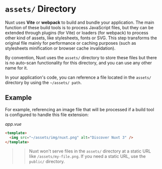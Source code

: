 # `assets/` Directory

Nuxt uses **Vite** or **webpack** to build and bundle your application. The main function of these build tools is to process JavaScript files, but they can be extended through plugins (for Vite) or loaders (for webpack) to process other kind of assets, like stylesheets, fonts or SVG. This step transforms the original file mainly for performance or caching purposes (such as stylesheets minification or browser cache invalidation).

By convention, Nuxt uses the `assets/` directory to store these files but there is no auto-scan functionality for this directory, and you can use any other name for it.

In your application's code, you can reference a file located in the `assets/` directory by using the `~/assets/ path`.

## Example

For example, referencing an image file that will be processed if a build tool is configured to handle this file extension:

*app.vue*
````html
<template>
  <img src="~/assets/img/nuxt.png" alt="Discover Nuxt 3" />
</template>
````

>> Nuxt won't serve files in the `assets/` directory at a static URL like `/assets/my-file.png`. If you need a static URL, use the `public/` directory.